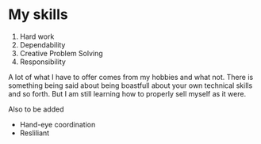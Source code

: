 # My skills
1. Hard work
2. Dependability
3. Creative Problem Solving
4. Responsibility

A lot of what I have to offer comes from my hobbies and what not. There is something being said about being boastfull about your own technical skills and so forth.
But I am still learning how to properly sell myself as it were. 

Also to be added
- Hand-eye coordination
- Resliliant
